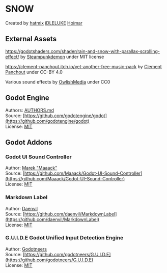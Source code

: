 # SNOW

Created by
[hatmix](https://hatmix.itch.io)
[iDLELUKE](https://idleluke.itch.io/)
[Hoimar](https://hoimar.itch.io/)

## External Assets

https://godotshaders.com/shader/rain-and-snow-with-parallax-scrolling-effect/ by [Steampunkdemon](https://steampunkdemon.itch.io/) under MIT license

https://clement-panchout.itch.io/yet-another-free-music-pack by [Clement Panchout](https://clement-panchout.itch.io) under CC-BY 4.0

Various sound effects by [OwlishMedia](https://opengameart.org/users/owlishmedia) under CC0


## Godot Engine
Authors: [AUTHORS.md](https://github.com/godotengine/godot/blob/master/AUTHORS.md)  
Source: [https://github.com/godotengine/godot](https://github.com/godotengine/godot)  
License: [MIT](godotengine.org/license)  

## Godot Addons
### Godot UI Sound Controller
Author: [Marek "Maaack"](https://github.com/Maaack)  
Source: [https://github.com/Maaack/Godot-UI-Sound-Controller](https://github.com/Maaack/Godot-UI-Sound-Controller)  
License: [MIT](https://github.com/Maaack/Godot-UI-Sound-Controller?tab=MIT-1-ov-file#readme)  

### Markdown Label
Author: [Daenvil](https://github.com/daenvil)  
Source: [https://github.com/daenvil/MarkdownLabel](https://github.com/daenvil/MarkdownLabel)  
License: [MIT](https://github.com/daenvil/MarkdownLabel/tree/main?tab=MIT-1-ov-file#readme)  

### G.U.I.D.E Godot Unified Input Detection Engine
Author: [Godotneers](https://github.com/godotneers)  
Source: [https://github.com/godotneers/G.U.I.D.E](https://github.com/godotneers/G.U.I.D.E)  
License: [MIT](https://github.com/godotneers/G.U.I.D.E?tab=MIT-1-ov-file#readme)  
